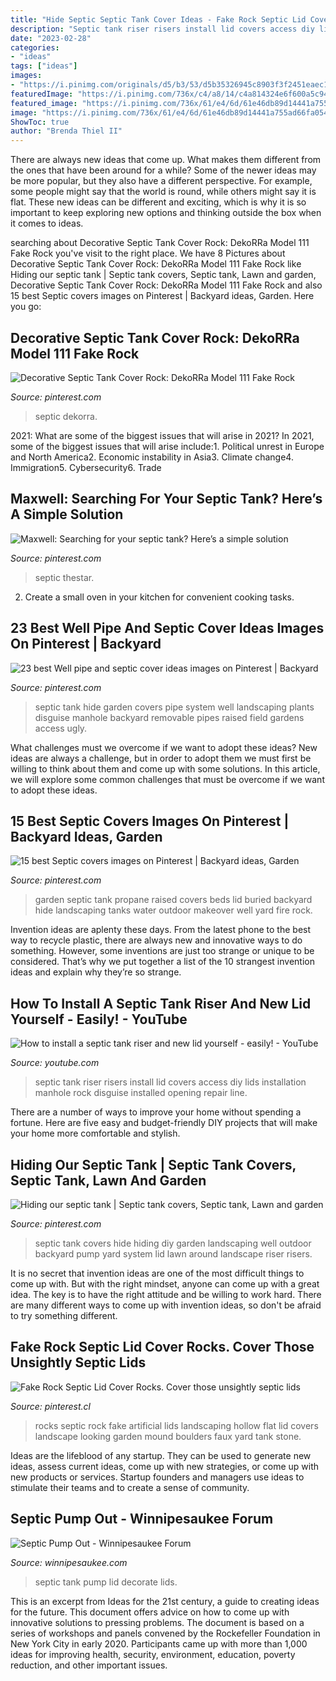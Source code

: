 ```yaml
---
title: "Hide Septic Septic Tank Cover Ideas - Fake Rock Septic Lid Cover Rocks. Cover Those Unsightly Septic Lids"
description: "Septic tank riser risers install lid covers access diy lids installation manhole rock disguise installed opening repair line"
date: "2023-02-28"
categories:
- "ideas"
tags: ["ideas"]
images:
- "https://i.pinimg.com/originals/d5/b3/53/d5b35326945c8903f3f2451eaec138e3.jpg"
featuredImage: "https://i.pinimg.com/736x/c4/a8/14/c4a814324e6f600a5c9452e41d4998a2--raised-garden-beds-raised-gardens.jpg"
featured_image: "https://i.pinimg.com/736x/61/e4/6d/61e46db89d14441a755ad66fa05450d1--septic-tank-cover-ideas-septic-tank-covers.jpg"
image: "https://i.pinimg.com/736x/61/e4/6d/61e46db89d14441a755ad66fa05450d1--septic-tank-cover-ideas-septic-tank-covers.jpg"
ShowToc: true
author: "Brenda Thiel II"
---
```



There are always new ideas that come up. What makes them different from the ones that have been around for a while? Some of the newer ideas may be more popular, but they also have a different perspective. For example, some people might say that the world is round, while others might say it is flat. These new ideas can be different and exciting, which is why it is so important to keep exploring new options and thinking outside the box when it comes to ideas.

	

		
searching about Decorative Septic Tank Cover Rock: DekoRRa Model 111 Fake Rock you've visit to the right place. We have 8 Pictures about Decorative Septic Tank Cover Rock: DekoRRa Model 111 Fake Rock like Hiding our septic tank | Septic tank covers, Septic tank, Lawn and garden, Decorative Septic Tank Cover Rock: DekoRRa Model 111 Fake Rock and also 15 best Septic covers images on Pinterest | Backyard ideas, Garden. Here you go:
		
    
## Decorative Septic Tank Cover Rock: DekoRRa Model 111 Fake Rock

<img loading=lazy src="https://i.pinimg.com/736x/67/36/11/67361161f7bc97ad027df29da24353d0.jpg" onerror="this.onerror=null;this.src='https://tse1.mm.bing.net/th?id=OIP.MwFlUjkzzC1xjxiv5OtfjAHaFj&amp;pid=15.1';" alt="Decorative Septic Tank Cover Rock: DekoRRa Model 111 Fake Rock">

_Source: pinterest.com_

>septic dekorra. 

	

2021: What are some of the biggest issues that will arise in 2021?
In 2021, some of the biggest issues that will arise include:1. Political unrest in Europe and North America2. Economic instability in Asia3. Climate change4. Immigration5. Cybersecurity6. Trade
    
## Maxwell: Searching For Your Septic Tank? Here’s A Simple Solution

<img loading=lazy src="https://i.pinimg.com/originals/d8/44/ca/d844ca5b9831c92174feb0407386d2c5.jpg" onerror="this.onerror=null;this.src='https://tse2.mm.bing.net/th?id=OIP.4LuJfSRNdxhMCId2nfpb3QHaFa&amp;pid=15.1';" alt="Maxwell: Searching for your septic tank? Here’s a simple solution">

_Source: pinterest.com_

>septic thestar. 

	

2. Create a small oven in your kitchen for convenient cooking tasks.

    
## 23 Best Well Pipe And Septic Cover Ideas Images On Pinterest | Backyard

<img loading=lazy src="https://i.pinimg.com/736x/61/e4/6d/61e46db89d14441a755ad66fa05450d1--septic-tank-cover-ideas-septic-tank-covers.jpg" onerror="this.onerror=null;this.src='https://tse4.mm.bing.net/th?id=OIP.KrFkigy3_kh0_WmeRmdL-QHaLH&amp;pid=15.1';" alt="23 best Well pipe and septic cover ideas images on Pinterest | Backyard">

_Source: pinterest.com_

>septic tank hide garden covers pipe system well landscaping plants disguise manhole backyard removable pipes raised field gardens access ugly. 

	

What challenges must we overcome if we want to adopt these ideas?
New ideas are always a challenge, but in order to adopt them we must first be willing to think about them and come up with some solutions. In this article, we will explore some common challenges that must be overcome if we want to adopt these ideas.

    
## 15 Best Septic Covers Images On Pinterest | Backyard Ideas, Garden

<img loading=lazy src="https://i.pinimg.com/736x/c4/a8/14/c4a814324e6f600a5c9452e41d4998a2--raised-garden-beds-raised-gardens.jpg" onerror="this.onerror=null;this.src='https://tse3.mm.bing.net/th?id=OIP.XJ85T6z9LktztUxvsP9soQHaJ3&amp;pid=15.1';" alt="15 best Septic covers images on Pinterest | Backyard ideas, Garden">

_Source: pinterest.com_

>garden septic tank propane raised covers beds lid buried backyard hide landscaping tanks water outdoor makeover well yard fire rock. 

	

Invention ideas are aplenty these days. From the latest phone to the best way to recycle plastic, there are always new and innovative ways to do something. However, some inventions are just too strange or unique to be considered. That’s why we put together a list of the 10 strangest invention ideas and explain why they’re so strange.

    
## How To Install A Septic Tank Riser And New Lid Yourself - Easily! - YouTube

<img loading=lazy src="http://i1.ytimg.com/vi/9s84bVDWWyY/maxresdefault.jpg" onerror="this.onerror=null;this.src='https://tse2.mm.bing.net/th?id=OIP.iMn7Hv2jue6QhVEYc-AacAHaEK&amp;pid=15.1';" alt="How to install a septic tank riser and new lid yourself - easily! - YouTube">

_Source: youtube.com_

>septic tank riser risers install lid covers access diy lids installation manhole rock disguise installed opening repair line. 

	

There are a number of ways to improve your home without spending a fortune. Here are five easy and budget-friendly DIY projects that will make your home more comfortable and stylish.

    
## Hiding Our Septic Tank | Septic Tank Covers, Septic Tank, Lawn And Garden

<img loading=lazy src="https://i.pinimg.com/originals/d5/b3/53/d5b35326945c8903f3f2451eaec138e3.jpg" onerror="this.onerror=null;this.src='https://tse4.mm.bing.net/th?id=OIP.uWVP8IJh0EihMJLY1_JUHgHaJ4&amp;pid=15.1';" alt="Hiding our septic tank | Septic tank covers, Septic tank, Lawn and garden">

_Source: pinterest.com_

>septic tank covers hide hiding diy garden landscaping well outdoor backyard pump yard system lid lawn around landscape riser risers. 

	

It is no secret that invention ideas are one of the most difficult things to come up with. But with the right mindset, anyone can come up with a great idea. The key is to have the right attitude and be willing to work hard. There are many different ways to come up with invention ideas, so don't be afraid to try something different.

    
## Fake Rock Septic Lid Cover Rocks. Cover Those Unsightly Septic Lids

<img loading=lazy src="https://i.pinimg.com/originals/59/3a/19/593a19e0b4a2da7c6127b1514b2fb7c1.jpg" onerror="this.onerror=null;this.src='https://tse2.mm.bing.net/th?id=OIP.VXm91BEzEngdsh1xKeJK0QHaF6&amp;pid=15.1';" alt="Fake Rock Septic Lid Cover Rocks. Cover those unsightly septic lids">

_Source: pinterest.cl_

>rocks septic rock fake artificial lids landscaping hollow flat lid covers landscape looking garden mound boulders faux yard tank stone. 

	

Ideas are the lifeblood of any startup. They can be used to generate new ideas, assess current ideas, come up with new strategies, or come up with new products or services. Startup founders and managers use ideas to stimulate their teams and to create a sense of community.

    
## Septic Pump Out - Winnipesaukee Forum

<img loading=lazy src="http://i.ebayimg.com/t/New-Septic-Tank-Lid-Cover-alternative-to-Fake-Rock-Made-in-USA-/00/s/MTA2NlgxNjAw/$(KGrHqZHJC4E91tvFvk8BPkMQpgyLg~~60_57.JPG" onerror="this.onerror=null;this.src='https://tse1.mm.bing.net/th?id=OIP.Fnz0WMIFJ1Q98hmOKVi9IQHaE7&amp;pid=15.1';" alt="Septic Pump Out - Winnipesaukee Forum">

_Source: winnipesaukee.com_

>septic tank pump lid decorate lids. 

	

This is an excerpt from Ideas for the 21st century, a guide to creating ideas for the future. This document offers advice on how to come up with innovative solutions to pressing problems. The document is based on a series of workshops and panels convened by the Rockefeller Foundation in New York City in early 2020. Participants came up with more than 1,000 ideas for improving health, security, environment, education, poverty reduction, and other important issues.

